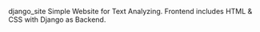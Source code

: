 django_site
Simple Website for Text Analyzing. Frontend includes HTML &amp; CSS with Django as Backend.
